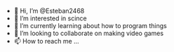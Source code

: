 - 👋 Hi, I’m @Esteban2468
- 👀 I’m interested in scince
- 🌱 I’m currently learning about how to program things
- 💞️ I’m looking to collaborate on making video games
- 📫 How to reach me ...

<!---
Esteban2468/Esteban2468 is a ✨ special ✨ repository because its `README.md` (this file) appears on your GitHub profile.
You can click the Preview link to take a look at your changes.
--->
